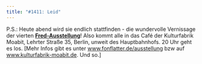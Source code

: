 ```yaml
---
title: "#1411: Leid"
---
```


P.S.: 
Heute abend wird sie endlich stattfinden - die wundervolle Vernissage der vierten <a href="http://www.fonflatter.de"><strong>Fred-Ausstellung</strong></a>!
Also kommt alle in das Café der Kulturfabrik Moabit, Lehrter Straße 35, Berlin, unweit des Hauptbahnhofs. 20 Uhr geht es los.
[Mehr Infos gibt es unter 
<a href="http://www.fonflatter.de">www.fonflatter.de/ausstellung</a> bzw auf <a href="http://www.kulturfabrik-moabit.de">www.kulturfabrik-moabit.de</a>.
Und so.]

